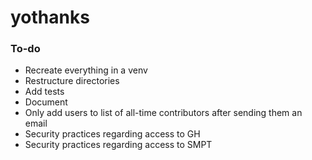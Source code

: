 # yothanks

### To-do
- Recreate everything in a venv
- Restructure directories
- Add tests
- Document
- Only add users to list of all-time contributors after sending them an email
- Security practices regarding access to GH
- Security practices regarding access to SMPT
